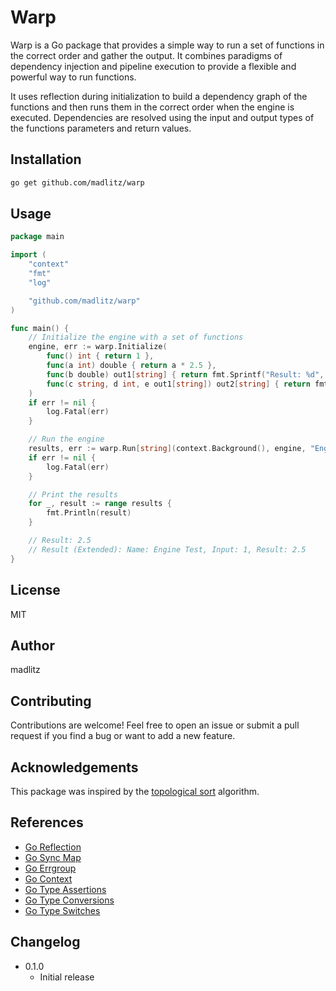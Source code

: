 # Warp

Warp is a Go package that provides a simple way to run a set of functions in the correct order and gather the output.
It combines paradigms of dependency injection and pipeline execution to provide a flexible and powerful way to run functions.

It uses reflection during initialization to build a dependency graph of the functions and then runs them in the correct order when the engine is executed. Dependencies are resolved using the input and output types of the functions
parameters and return values.

## Installation

```bash
go get github.com/madlitz/warp
```

## Usage

```go
package main

import (
    "context"
    "fmt"
    "log"

    "github.com/madlitz/warp"
)

func main() {
    // Initialize the engine with a set of functions
    engine, err := warp.Initialize(
        func() int { return 1 },
        func(a int) double { return a * 2.5 },
        func(b double) out1[string] { return fmt.Sprintf("Result: %d", b) },
        func(c string, d int, e out1[string]) out2[string] { return fmt.Sprintf("Result (Extended): Name: %s, Input: %s, Result: %s", c, d, e) },
    )
    if err != nil {
        log.Fatal(err)
    }

    // Run the engine
    results, err := warp.Run[string](context.Background(), engine, "Engine Test")
    if err != nil {
        log.Fatal(err)
    }

    // Print the results
    for _, result := range results {
        fmt.Println(result)
    }

    // Result: 2.5
    // Result (Extended): Name: Engine Test, Input: 1, Result: 2.5
}
```

## License

MIT

## Author

madlitz

## Contributing

Contributions are welcome! Feel free to open an issue or submit a pull request if you find a bug or want to add a new feature.

## Acknowledgements

This package was inspired by the [topological sort](https://en.wikipedia.org/wiki/Topological_sorting) algorithm.

## References

- [Go Reflection](https://blog.golang.org/laws-of-reflection)
- [Go Sync Map](https://pkg.go.dev/sync#Map)
- [Go Errgroup](https://pkg.go.dev/golang.org/x/sync/errgroup)
- [Go Context](https://pkg.go.dev/context)
- [Go Type Assertions](https://tour.golang.org/methods/15)
- [Go Type Conversions](https://tour.golang.org/methods/9)
- [Go Type Switches](https://tour.golang.org/methods/16)

## Changelog

- 0.1.0
  - Initial release
